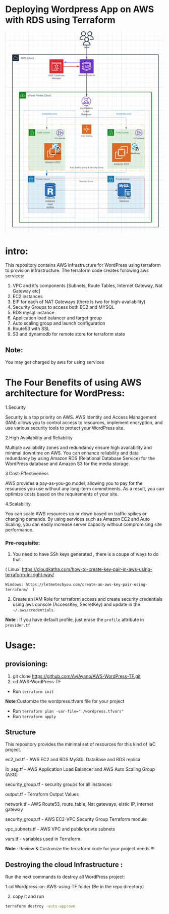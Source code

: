 
# Deploying Wordpress App on AWS with RDS using Terraform
![1](https://github.com/AviAyano/AWS-WordPress-TF/blob/master/wordpress_architecture.png)


intro:
=========
This repository contains AWS infrastructure for WordPress using terraform to provision infrastructure. 
The terraform code creates following aws services:

1. VPC and it's components [Subnets, Route Tables, Internet Gateway, Nat Gateway etc]
2. EC2 instances 
3. EIP for each of NAT Gateways (there is two for high-availability)
4. Security Groups to access both EC2 and MYSQL
5. RDS mysql instance
6. Application load balancer and target group
7. Auto scaling group and launch configuration
8. Route53 with SSL
9. S3 and dynamodb for remote store for terraform state

Note:  
-----
You may get charged by aws for using services

The Four Benefits of using AWS architecture for WordPress:
======================================================
1.Security

Security is a top priority on AWS. AWS Identity and Access Management (IAM) allows you to control access to resources, implement encryption, and use various security tools to protect your WordPress site.

2.High Availability and Reliability

Multiple availability zones and redundancy ensure high availability and minimal downtime on AWS. You can enhance reliability and data redundancy by using Amazon RDS (Relational Database Service) for the WordPress database and Amazon S3 for the media storage.

3.Cost-Effectiveness

AWS provides a pay-as-you-go model, allowing you to pay for the resources you use without any long-term commitments. As a result, you can optimize costs based on the requirements of your site.

4.Scalability

You can scale AWS resources up or down based on traffic spikes or changing demands. By using services such as Amazon EC2 and Auto Scaling, you can easily increase server capacity without compromising site performance.

### Pre-requisite:

   1. You need to have SSh keys generated , there is a coupe of ways to do that .
   
   ( Linux: https://cloudkatha.com/how-to-create-key-pair-in-aws-using-terraform-in-right-way/
     
    Windows: https://letmetechyou.com/create-an-aws-key-pair-using-terraform/  )

   2. Create an IAM Role for terraform access and create security credentials using aws console (AccessKey, SecretKey) and update in the `~/.aws/credentials`.
   
   __Note__ : If you have default profile, just erase the `profile` attribute in `provider.tf`


Usage:
=======

provisioning:
-------------

1. git clone https://github.com/AviAyano/AWS-WordPress-TF.git
2. cd AWS-WordPress-TF
- Run `terraform init`

__Note__:Customize the wordpress.tfvars file for your project 

- Run `terraform plan -var-file="./wordpress.tfvars"` 
- Run `terraform apply`


## Structure
This repository provides the minimal set of resources for this kind of IaC project.

  ec2_bd.tf - AWS EC2 and RDS MySQL DataBase and RDS replica

  lb_asg.tf - AWS Application Load Balancer and AWS Auto Scaling Group (ASG) 

  security_group.tf - security groups for all instances

  output.tf - Terraform Output Values

  network.tf - AWS Route53, route_table, Nat gateways, elstic IP, internet gateway

  security_group.tf - AWS EC2-VPC Security Group Terraform module

  vpc_subnets.tf - AWS VPC and public/privte subnets

  vars.tf - variables used in Terraform. 

  __Note__ : Review & Customize the terraform code for your project needs !!!


Destroying the cloud Infrastructure :
-------------------------------------
Run the next commands to destroy all WordPress project:

1.cd Wordpress-on-AWS-using-TF folder (Be in the repo directory)

2. copy it and run
```bash
terraform destroy -auto-approve
```

